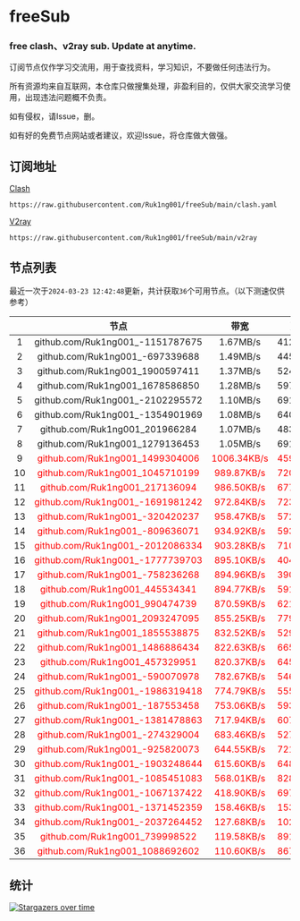 # freeSub
### free clash、v2ray sub. Update at anytime.

订阅节点仅作学习交流用，用于查找资料，学习知识，不要做任何违法行为。

所有资源均来自互联网，本仓库只做搜集处理，非盈利目的，仅供大家交流学习使用，出现违法问题概不负责。

如有侵权，请Issue，删。

如有好的免费节点网站或者建议，欢迎Issue，将仓库做大做强。

## 订阅地址
[Clash](https://raw.githubusercontent.com/Ruk1ng001/freeSub/main/clash.yaml)
```
https://raw.githubusercontent.com/Ruk1ng001/freeSub/main/clash.yaml
```
[V2ray](https://raw.githubusercontent.com/Ruk1ng001/freeSub/main/v2ray)
```
https://raw.githubusercontent.com/Ruk1ng001/freeSub/main/v2ray
```

## 节点列表

最近一次于`2024-03-23 12:42:48`更新，共计获取`36`个可用节点。（以下测速仅供参考）

|  | 节点 | 带宽 | 延迟 |
|:-:|:--:|:--:|:--:|
 | 1 | github.com/Ruk1ng001_-1151787675 | 1.67MB/s | 412.00ms |
 | 2 | github.com/Ruk1ng001_-697339688 | 1.49MB/s | 445.00ms |
 | 3 | github.com/Ruk1ng001_1900597411 | 1.37MB/s | 524.00ms |
 | 4 | github.com/Ruk1ng001_1678586850 | 1.28MB/s | 597.00ms |
 | 5 | github.com/Ruk1ng001_-2102295572 | 1.10MB/s | 691.00ms |
 | 6 | github.com/Ruk1ng001_-1354901969 | 1.08MB/s | 640.00ms |
 | 7 | github.com/Ruk1ng001_201966284 | 1.07MB/s | 483.00ms |
 | 8 | github.com/Ruk1ng001_1279136453 | 1.05MB/s | 691.00ms |
 | 9 | <font color=red>github.com/Ruk1ng001_1499304006</font> | <font color=red>1006.34KB/s</font> | <font color=red>459.00ms</font> |
 | 10 | <font color=red>github.com/Ruk1ng001_1045710199</font> | <font color=red>989.87KB/s</font> | <font color=red>720.00ms</font> |
 | 11 | <font color=red>github.com/Ruk1ng001_217136094</font> | <font color=red>986.50KB/s</font> | <font color=red>677.00ms</font> |
 | 12 | <font color=red>github.com/Ruk1ng001_-1691981242</font> | <font color=red>972.84KB/s</font> | <font color=red>723.00ms</font> |
 | 13 | <font color=red>github.com/Ruk1ng001_-320420237</font> | <font color=red>958.47KB/s</font> | <font color=red>572.00ms</font> |
 | 14 | <font color=red>github.com/Ruk1ng001_-809636071</font> | <font color=red>934.92KB/s</font> | <font color=red>593.00ms</font> |
 | 15 | <font color=red>github.com/Ruk1ng001_-2012086334</font> | <font color=red>903.28KB/s</font> | <font color=red>710.00ms</font> |
 | 16 | <font color=red>github.com/Ruk1ng001_-1777739703</font> | <font color=red>895.10KB/s</font> | <font color=red>404.00ms</font> |
 | 17 | <font color=red>github.com/Ruk1ng001_-758236268</font> | <font color=red>894.96KB/s</font> | <font color=red>390.00ms</font> |
 | 18 | <font color=red>github.com/Ruk1ng001_445534341</font> | <font color=red>894.77KB/s</font> | <font color=red>591.00ms</font> |
 | 19 | <font color=red>github.com/Ruk1ng001_990474739</font> | <font color=red>870.59KB/s</font> | <font color=red>621.00ms</font> |
 | 20 | <font color=red>github.com/Ruk1ng001_2093247095</font> | <font color=red>855.25KB/s</font> | <font color=red>779.00ms</font> |
 | 21 | <font color=red>github.com/Ruk1ng001_1855538875</font> | <font color=red>832.52KB/s</font> | <font color=red>529.00ms</font> |
 | 22 | <font color=red>github.com/Ruk1ng001_1486886434</font> | <font color=red>822.63KB/s</font> | <font color=red>665.00ms</font> |
 | 23 | <font color=red>github.com/Ruk1ng001_457329951</font> | <font color=red>820.37KB/s</font> | <font color=red>645.00ms</font> |
 | 24 | <font color=red>github.com/Ruk1ng001_-590070978</font> | <font color=red>782.67KB/s</font> | <font color=red>546.00ms</font> |
 | 25 | <font color=red>github.com/Ruk1ng001_-1986319418</font> | <font color=red>774.79KB/s</font> | <font color=red>555.00ms</font> |
 | 26 | <font color=red>github.com/Ruk1ng001_-187553458</font> | <font color=red>753.06KB/s</font> | <font color=red>593.00ms</font> |
 | 27 | <font color=red>github.com/Ruk1ng001_-1381478863</font> | <font color=red>717.94KB/s</font> | <font color=red>607.00ms</font> |
 | 28 | <font color=red>github.com/Ruk1ng001_-274329004</font> | <font color=red>683.46KB/s</font> | <font color=red>527.00ms</font> |
 | 29 | <font color=red>github.com/Ruk1ng001_-925820073</font> | <font color=red>644.55KB/s</font> | <font color=red>721.00ms</font> |
 | 30 | <font color=red>github.com/Ruk1ng001_-1903248644</font> | <font color=red>615.60KB/s</font> | <font color=red>648.00ms</font> |
 | 31 | <font color=red>github.com/Ruk1ng001_-1085451083</font> | <font color=red>568.01KB/s</font> | <font color=red>828.00ms</font> |
 | 32 | <font color=red>github.com/Ruk1ng001_-1067137422</font> | <font color=red>418.90KB/s</font> | <font color=red>697.00ms</font> |
 | 33 | <font color=red>github.com/Ruk1ng001_-1371452359</font> | <font color=red>158.46KB/s</font> | <font color=red>153.00ms</font> |
 | 34 | <font color=red>github.com/Ruk1ng001_-2037264452</font> | <font color=red>127.68KB/s</font> | <font color=red>102.00ms</font> |
 | 35 | <font color=red>github.com/Ruk1ng001_739998522</font> | <font color=red>119.58KB/s</font> | <font color=red>891.00ms</font> |
 | 36 | <font color=red>github.com/Ruk1ng001_1088692602</font> | <font color=red>110.60KB/s</font> | <font color=red>867.00ms</font> |


## 统计

[![Stargazers over time](https://starchart.cc/Ruk1ng001/freeSub.svg)](https://starchart.cc/Ruk1ng001/freeSub)